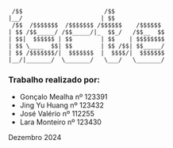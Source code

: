 ```
 /$$                       /$$
|__/                      | $$
 /$$  /$$$$$$$  /$$$$$$$ /$$$$$$    /$$$$$$
| $$ /$$_____/ /$$_____/|_  $$_/   /$$__  $$
| $$|  $$$$$$ | $$        | $$    | $$$$$$$$
| $$ \____  $$| $$        | $$ /$$| $$_____/
| $$ /$$$$$$$/|  $$$$$$$  |  $$$$/|  $$$$$$$
|__/|_______/  \_______/   \___/   \_______/
```

### Trabalho realizado por:

- Gonçalo Mealha nº 123391
- Jing Yu Huang nº 123432
- José Valério nº 112255
- Lara Monteiro nº 123430

Dezembro 2024
